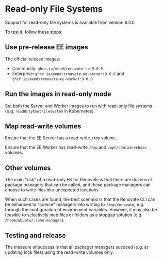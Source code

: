 # Read-only File Systems

Support for read-only file systems is available from version 9.0.0

To test it, follow these steps:

## Use pre-release EE images

The official release images:
* Community: `ghcr.io/mend/renovate-ce:9.0.0`
* Enterprise: `ghcr.io/mend/renovate-ee-server:9.0.0` and `ghcr.io/mend/renovate-ee-worker:9.0.0`

## Run the images in read-only mode

Set both the Server and Worker images to run with read-only file systems (e.g. `readOnlyRootFilesystem` in Kubernetes).

## Map read-write volumes

Ensure that the EE Server has a read-write `/tmp` volume.

Ensure that the EE Worker has read-write `/tmp` and `/opt/containerbase` volumes.

## Other volumes

The main "risk" of a read-only FS for Renovate is that there are dozens of package managers that can be called, and those package managers can choose to write files into unexpected locations.

When such cases are found, the best scenario is that the Renovate CLI can be enhanced to "coerce" managers into writing to `/tmp/renovate`, e.g. through the configuration of environment variables.
However, it may also be feasible to selectively map files or folders as a stopgap solution (e.g. `/home/ubuntu/.some-manager`).

## Testing and release

The measure of success is that all packager managers succeed (e.g. at updating lock files) using the read-write volumes only.

